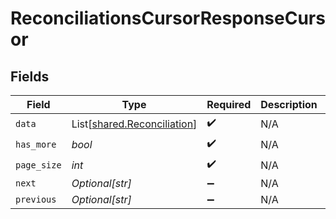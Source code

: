 # ReconciliationsCursorResponseCursor


## Fields

| Field                                                                | Type                                                                 | Required                                                             | Description                                                          | Example                                                              |
| -------------------------------------------------------------------- | -------------------------------------------------------------------- | -------------------------------------------------------------------- | -------------------------------------------------------------------- | -------------------------------------------------------------------- |
| `data`                                                               | List[[shared.Reconciliation](../../models/shared/reconciliation.md)] | :heavy_check_mark:                                                   | N/A                                                                  |                                                                      |
| `has_more`                                                           | *bool*                                                               | :heavy_check_mark:                                                   | N/A                                                                  | false                                                                |
| `page_size`                                                          | *int*                                                                | :heavy_check_mark:                                                   | N/A                                                                  | 15                                                                   |
| `next`                                                               | *Optional[str]*                                                      | :heavy_minus_sign:                                                   | N/A                                                                  |                                                                      |
| `previous`                                                           | *Optional[str]*                                                      | :heavy_minus_sign:                                                   | N/A                                                                  | YXVsdCBhbmQgYSBtYXhpbXVtIG1heF9yZXN1bHRzLol=                         |